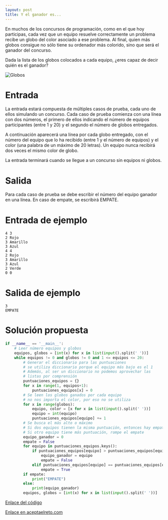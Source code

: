 ```yaml
---
layout: post
title: Y el ganador es...
---
```

En muchos de los concursos de programación, como en el que hoy participas, cada vez que un equipo resuelve correctamente un problema recibe un globo del color asociado a ese problema. Al final, quien más globos consigue no sólo tiene su ordenador más colorido, sino que será el ganador del concurso.

Dada la lista de los globos colocados a cada equipo, ¿eres capaz de decir quién es el ganador?

![Globos](https://www.aceptaelreto.com/pub/problems/v001/86/st/statements/Spanish/images/globos.jpg)

# Entrada

La entrada estará compuesta de múltiples casos de prueba, cada uno de ellos simulando un concurso. Cada caso de prueba comienza con una línea con dos números, el primero de ellos indicando el número de equipos participantes (entre 1 y 20) y el segundo el número de globos entregados.

A continuación aparecerá una línea por cada globo entregado, con el número del equipo que lo ha recibido (entre 1 y el número de equipos) y el color (una palabra de un máximo de 20 letras). Un equipo nunca recibirá dos veces el mismo color de globo.

La entrada terminará cuando se llegue a un concurso sin equipos ni globos.

# Salida

Para cada caso de prueba se debe escribir el número del equipo ganador en una línea. En caso de empate, se escribirá EMPATE.

# Entrada de ejemplo

```
4 3
2 Rojo
3 Amarillo
3 Azul
4 4
2 Rojo
3 Amarillo
3 Azul
2 Verde
0 0
```

# Salida de ejemplo

```
3
EMPATE
```
# Solución propuesta

``` python
if __name__ == '__main__':
    # Leer número equipos y globos
    equipos, globos = [int(x) for x in list(input().split(' '))]
    while equipos != 0 and globos != 0 and 1 <= equipos <= 20:
        # Generar el diccionario para las puntuaciones
        # se utiliza diccionario porque el equipo más bajo es el 1
        # Además, al ser un diccionario no podemos aprovechar las
        # listas por comprensión
        puntuaciones_equipos = {}
        for x in range(1, equipos+1):
            puntuaciones_equipos[x] = 0
        # Se leen los globos ganados por cada equipo
        # no nos importa el color, por eso no se utiliza
        for x in range(globos):
            equipo, color = [x for x in list(input().split(' '))]
            equipo = int(equipo)
            puntuaciones_equipos[equipo] += 1
        # Se busca el más alto o máximo
        # Si dos equipos tienen la misma puntuación, entonces hay empate
        # Si otro equipo tiene más puntuación, rompe el empate
        equipo_ganador = 0
        empate = False
        for equipo in puntuaciones_equipos.keys():
            if puntuaciones_equipos[equipo] > puntuaciones_equipos[equipo_ganador]:
                equipo_ganador = equipo
                empate = False
            elif puntuaciones_equipos[equipo] == puntuaciones_equipos[equipo_ganador]:
                empate = True
        if empate:
            print("EMPATE")
        else:
            print(equipo_ganador)
        equipos, globos = [int(x) for x in list(input().split(' '))]

```

[Enlace del código](https://github.com/israelem/aceptaelreto/blob/master/codes/2017-06-26-ganador.py)

[Enlace en aceptaelreto.com](https://www.aceptaelreto.com/problem/statement.php?id=186&potw=1)
